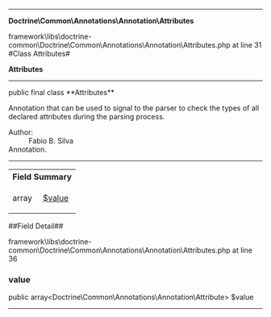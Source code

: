 
- - -

**Doctrine\Common\Annotations\Annotation\Attributes**
<div class="location">framework\libs\doctrine-common\Doctrine\Common\Annotations\Annotation\Attributes.php at line 31</div>
#Class Attributes#

**Attributes**


- - -

<p class="signature">public final  class **Attributes**</p>

<div class="comment" id="overview_description"><p>Annotation that can be used to signal to the parser
to check the types of all declared attributes during the parsing process.</p></div>

<dl>
<dt>Author:</dt>
<dd>Fabio B. Silva <fabio.bat.silva@gmail.com></dd>
<dt>Annotation.</dt>
</dl>

- - -

<table id="summary_field">
<tr><th colspan="2">Field Summary</th></tr>
<tr>
<td class="type"> array<Doctrine\Common\Annotations\Annotation\Attribute></td>
<td class="description"><p class="name"><a href="#value">$value</a></p><p class="description"></p></td>
</tr>
</table>

##Field Detail##
<div class="location">framework\libs\doctrine-common\Doctrine\Common\Annotations\Annotation\Attributes.php at line 36</div>
<h3 id="value">value</h3>

public  array<Doctrine\Common\Annotations\Annotation\Attribute> $value
<div class="details">
<p></p></div>

- - -

